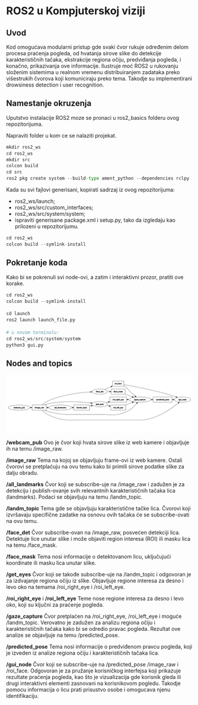 # ROS2 u Kompjuterskoj viziji

## Uvod
Kod omogućava modularni pristup gde svaki čvor rukuje određenim delom procesa praćenja pogleda, od hvatanja sirove slike do detekcije karakterističnih tačaka, ekstrakcije regiona očiju, predviđanja pogleda, i konačno, prikazivanja ove informacije. Ilustruje moć ROS2 u rukovanju složenim sistemima u realnom vremenu distribuiranjem zadataka preko višestrukih čvorova koji komuniciraju preko tema. Takodje su implementirani drowsiness detection i user recognition.

## Namestanje okruzenja

Uputstvo instalacije ROS2 moze se pronaci u ros2_basics folderu ovog repozitorijuma.

Napraviti folder u kom ce se nalaziti projekat.
```python
mkdir ros2_ws
cd ros2_ws
mkdir src
colcon build
cd src
ros2 pkg create system --build-type ament_python --dependencies rclpy
```
Kada su svi fajlovi generisani, kopirati sadrzaj iz ovog repozitorijuma:

- ros2_ws/launch;
- ros2_ws/src/custom_interfaces;
- ros2_ws/src/system/system;
- ispraviti generisane package.xml i setup.py, tako da izgledaju kao prilozeni u repozitorijumu.

```python
cd ros2_ws
colcon build --symlink-install
```

## Pokretanje koda

Kako bi se pokrenuli svi node-ovi, a zatim i interaktivni prozor, pratiti ove korake.
```python
cd ros2_ws
colcon build --symlink-install

cd launch
ros2 launch launch_file.py

# u novom terminalu:
cd ros2_ws/src/system/system
python3 gui.py
```
## Nodes and topics
<div align="center">
<img src="img/arh.png"  alt="Arhitektura node-ova">
</div>

**/webcam_pub**
Ovo je čvor koji hvata sirove slike iz web kamere i objavljuje ih na temu /image_raw.

**/image_raw**
Tema na kojoj se objavljuju frame-ovi iz web kamere. Ostali čvorovi se pretplaćuju na ovu temu kako bi primili sirove podatke slike za dalju obradu.

**/all_landmarks**
Čvor koji se subscribe-uje na /image_raw i zadužen je za detekciju i publish-ovanje svih relevantnih karakterističnih tačaka lica (landmarks). Podaci se objavljuju na temu /landm_topic.

**/landm_topic**
Tema gde se objavljuju karakteristične tačke lica. Čvorovi koji izvršavaju specifične zadatke na osnovu ovih tačaka će se subscribe-ovati na ovu temu.

**/face_det**
Čvor subscribe-ovan na /image_raw, posvećen detekciji lica. Detektuje lice unutar slike i može objaviti region interesa (ROI) ili masku lica na temu /face_mask.

**/face_mask**
Tema nosi informacije o detektovanom licu, uključujući koordinate ili masku lica unutar slike.

**/get_eyes**
Čvor koji se takođe subscribe-uje na /landm_topic i odgovoran je za izdvajanje regiona očiju iz slike. Objavljuje regione interesa za desno i levo oko na temama /roi_right_eye i /roi_left_eye.

**/roi_right_eye** i **/roi_left_eye**
Teme nose regione interesa za desno i levo oko, koji su ključni za praćenje pogleda.

**/gaze_capture**
Čvor pretplaćen na /roi_right_eye, /roi_left_eye i moguće /landm_topic. Verovatno je zadužen za analizu regiona očiju i karakterističnih tačaka kako bi se odredio pravac pogleda. Rezultat ove analize se objavljuje na temu /predicted_pose.

**/predicted_pose**
Tema nosi informacije o predviđenom pravcu pogleda, koji je izveden iz analize regiona očiju i karakterističnih tačaka lica.

**/gui_node**
Čvor koji se subscribe-uje na /predicted_pose /image_raw i /roi_face. Odgovoran je za pružanje korisničkog interfejsa koji prikazuje rezultate praćenja pogleda, kao što je vizualizacija gde korisnik gleda ili drugi interaktivni elementi zasnovani na korisnikovom pogledu.
Takodje pomocu informacija o licu prati prisustvo osobe i omogucava njenu identifikaciju.

